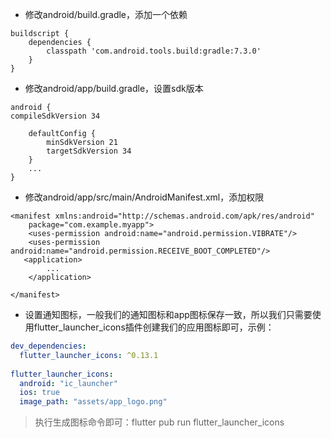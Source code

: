- 修改android/build.gradle，添加一个依赖

```
buildscript {
    dependencies {
        classpath 'com.android.tools.build:gradle:7.3.0'
    }
}
```

- 修改android/app/build.gradle，设置sdk版本

```
android {
compileSdkVersion 34

    defaultConfig {
        minSdkVersion 21
        targetSdkVersion 34
    }
    ...
}
```

- 修改android/app/src/main/AndroidManifest.xml，添加权限

```
<manifest xmlns:android="http://schemas.android.com/apk/res/android"
    package="com.example.myapp">
    <uses-permission android:name="android.permission.VIBRATE"/>
    <uses-permission android:name="android.permission.RECEIVE_BOOT_COMPLETED"/>
   <application>
        ...
    </application>
    
</manifest>
```

- 设置通知图标，一般我们的通知图标和app图标保存一致，所以我们只需要使用flutter_launcher_icons插件创建我们的应用图标即可，示例：
```yaml
dev_dependencies:
  flutter_launcher_icons: ^0.13.1
  
flutter_launcher_icons:
  android: "ic_launcher"
  ios: true
  image_path: "assets/app_logo.png"
```

> 执行生成图标命令即可：flutter pub run flutter_launcher_icons